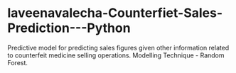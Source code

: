 # laveenavalecha-Counterfiet-Sales-Prediction---Python
Predictive model for predicting sales figures given other information related to counterfeit medicine selling operations. Modelling Technique - Random Forest.
